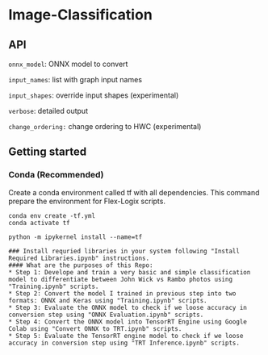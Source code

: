 # Image-Classification
## API


`onnx_model`: ONNX model to convert

`input_names`: list with graph input names

`input_shapes`: override input shapes (experimental)

`verbose`: detailed output

`change_ordering:` change ordering to HWC (experimental)
## Getting started
### Conda (Recommended)

Create a conda environment called tf with all dependencies. This command prepare the environment for Flex-Logix scripts. 
```commandline
conda env create -tf.yml
conda activate tf

python -m ipykernel install --name=tf

### Install requried libraries in your system following "Install Required Libraries.ipynb" instructions.
#### What are the purposes of this Repo:
* Step 1: Develope and train a very basic and simple classification model to differentiate between John Wick vs Rambo photos using "Training.ipynb" scripts.
* Step 2: Convert the model I trained in previous step into two formats: ONNX and Keras using "Training.ipynb" scripts.
* Step 3: Evaluate the ONNX model to check if we loose accuracy in conversion step using "ONNX Evaluation.ipynb" scripts.
* Step 4: Convert the ONNX model into TensorRT Engine using Google Colab using "Convert ONNX to TRT.ipynb" scripts.
* Step 5: Evaluate the TensorRT engine model to check if we loose accuracy in conversion step using "TRT Inference.ipynb" scripts.



